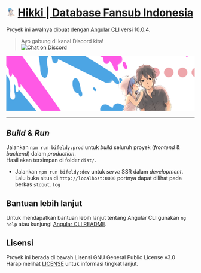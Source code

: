 # <img src="src/assets/img/favicon.png" width="24px" /> [Hikki | Database Fansub Indonesia](https://hikki.id)

Proyek ini awalnya dibuat dengan [Angular CLI](https://github.com/angular/angular-cli) versi 10.0.4.

> Ayo gabung di kanal Discord kita! <br />
[![Chat on Discord](https://discordapp.com/api/guilds/342220398022098944/widget.png "Chat on Discord")](https://discord.gg/xGWdExk)

![](src/assets/img/fansub-banner.png)

----

## *Build* & *Run*

Jalankan `npm run bifeldy:prod` untuk *build* seluruh proyek (*frontend* & *backend*) dalam *production*. <br /> Hasil akan tersimpan di folder `dist/`.
* Jalankan `npm run bifeldy:dev` untuk *serve* SSR dalam *development*. <br /> Lalu buka situs di `http://localhost:0000` portnya dapat dilihat pada berkas `stdout.log`

## Bantuan lebih lanjut

Untuk mendapatkan bantuan lebih lanjut tentang Angular CLI gunakan `ng help` atau kunjungi [Angular CLI README](https://github.com/angular/angular-cli/blob/master/README.md).

## Lisensi

Proyek ini berada di bawah Lisensi GNU General Public License v3.0 <br />
Harap melihat [LICENSE](LICENSE) untuk informasi tingkat lanjut.
